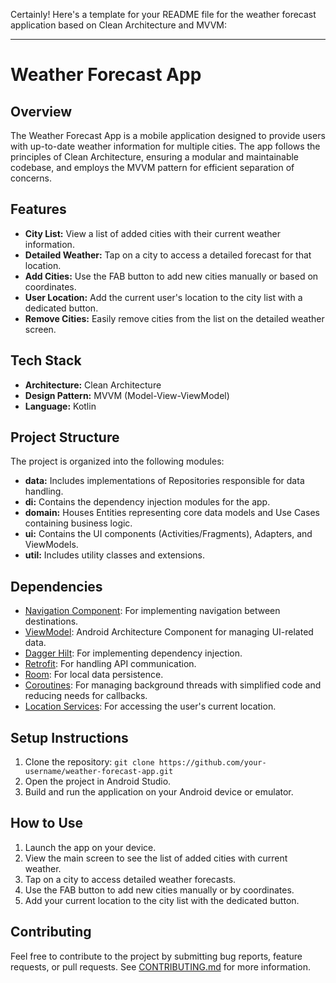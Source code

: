 Certainly! Here's a template for your README file for the weather forecast application based on Clean Architecture and MVVM:

---

# Weather Forecast App

## Overview

The Weather Forecast App is a mobile application designed to provide users with up-to-date weather information for multiple cities. The app follows the principles of Clean Architecture, ensuring a modular and maintainable codebase, and employs the MVVM pattern for efficient separation of concerns.

## Features

- **City List:** View a list of added cities with their current weather information.
- **Detailed Weather:** Tap on a city to access a detailed forecast for that location.
- **Add Cities:** Use the FAB button to add new cities manually or based on coordinates.
- **User Location:** Add the current user's location to the city list with a dedicated button.
- **Remove Cities:** Easily remove cities from the list on the detailed weather screen.

## Tech Stack

- **Architecture:** Clean Architecture
- **Design Pattern:** MVVM (Model-View-ViewModel)
- **Language:** Kotlin

## Project Structure

The project is organized into the following modules:

- **data:** Includes implementations of Repositories responsible for data handling.
- **di:** Contains the dependency injection modules for the app.
- **domain:** Houses Entities representing core data models and Use Cases containing business logic.
- **ui:** Contains the UI components (Activities/Fragments), Adapters, and ViewModels.
- **util:** Includes utility classes and extensions.

## Dependencies

- [Navigation Component](https://developer.android.com/guide/navigation): For implementing navigation between destinations.
- [ViewModel](https://developer.android.com/topic/libraries/architecture/viewmodel): Android Architecture Component for managing UI-related data.
- [Dagger Hilt](https://dagger.dev/hilt/): For implementing dependency injection.
- [Retrofit](https://square.github.io/retrofit/): For handling API communication.
- [Room](https://developer.android.com/training/data-storage/room): For local data persistence.
- [Coroutines](https://developer.android.com/kotlin/coroutines): For managing background threads with simplified code and reducing needs for callbacks.
- [Location Services](https://developer.android.com/training/location): For accessing the user's current location.

## Setup Instructions

1. Clone the repository: `git clone https://github.com/your-username/weather-forecast-app.git`
2. Open the project in Android Studio.
3. Build and run the application on your Android device or emulator.

## How to Use

1. Launch the app on your device.
2. View the main screen to see the list of added cities with current weather.
3. Tap on a city to access detailed weather forecasts.
4. Use the FAB button to add new cities manually or by coordinates.
5. Add your current location to the city list with the dedicated button.

## Contributing

Feel free to contribute to the project by submitting bug reports, feature requests, or pull requests. See [CONTRIBUTING.md](CONTRIBUTING.md) for more information.

